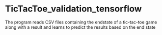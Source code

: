 # TicTacToe_validation_tensorflow
The program reads CSV files containing the endstate of a tic-tac-toe game along with a result and learns to predict the results based on the end state
